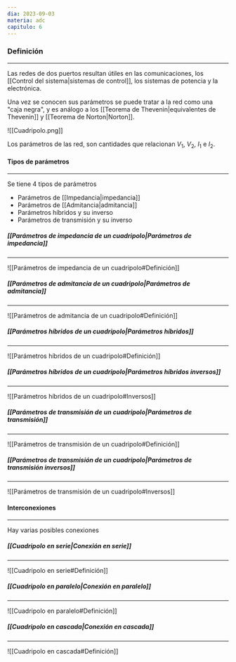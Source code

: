 ```yaml
---
dia: 2023-09-03
materia: adc
capitulo: 6
---
```

### Definición
---
Las redes de dos puertos resultan útiles en las comunicaciones, los [[Control del sistema|sistemas de control]], los sistemas de potencia y la electrónica.

Una vez se conocen sus parámetros se puede tratar a la red como una "caja negra", y es análogo a los [[Teorema de Thevenin|equivalentes de Thevenin]] y [[Teorema de Norton|Norton]].

![[Cuadripolo.png]]

Los parámetros de las red, son cantidades que relacionan $V_1$, $V_2$, $I_1$ e $I_2$.

#### Tipos de parámetros
---
Se tiene $4$ tipos de parámetros
* Parámetros de [[Impedancia|impedancia]]
* Parámetros de [[Admitancia|admitancia]]
* Parámetros híbridos y su inverso
* Parámetros de transmisión y su inverso

##### [[Parámetros de impedancia de un cuadripolo|Parámetros de impedancia]]
---
![[Parámetros de impedancia de un cuadripolo#Definición]]

##### [[Parámetros de admitancia de un cuadripolo|Parámetros de admitancia]]
---
![[Parámetros de admitancia de un cuadripolo#Definición]]

##### [[Parámetros híbridos de un cuadripolo|Parámetros híbridos]]
---
![[Parámetros híbridos de un cuadripolo#Definición]]

##### [[Parámetros híbridos de un cuadripolo|Parámetros híbridos inversos]]
---
![[Parámetros híbridos de un cuadripolo#Inversos]]


##### [[Parámetros de transmisión de un cuadripolo|Parámetros de transmisión]]
---
![[Parámetros de transmisión de un cuadripolo#Definición]]

##### [[Parámetros de transmisión de un cuadripolo|Parámetros de transmisión inversos]]
---
![[Parámetros de transmisión de un cuadripolo#Inversos]]

#### Interconexiones
---
Hay varias posibles conexiones

##### [[Cuadripolo en serie|Conexión en serie]]
---
![[Cuadripolo en serie#Definición]]

##### [[Cuadripolo en paralelo|Conexión en paralelo]]
---
![[Cuadripolo en paralelo#Definición]]

##### [[Cuadripolo en cascada|Conexión en cascada]]
---
![[Cuadripolo en cascada#Definición]]